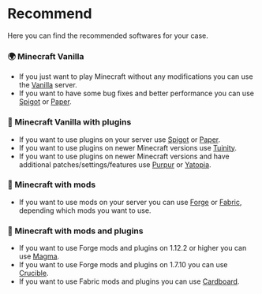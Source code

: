 # Recommend
Here you can find the recommended softwares for your case.

### 🌍 Minecraft Vanilla
  - If you just want to play Minecraft without any modifications you can use the [Vanilla](https://github.com/UeberallGebannt/server-softwares/blob/master/SERVERS.md#-vanilla-minecraft) server. 
  - If you want to have some bug fixes and better performance you can use [Spigot](https://github.com/UeberallGebannt/server-softwares/blob/master/SERVERS.md#-spigot) or [Paper](https://github.com/UeberallGebannt/server-softwares/blob/master/SERVERS.md#-paper).
  
### 🚰 Minecraft Vanilla with plugins
  - If you want to use plugins on your server use [Spigot](https://github.com/UeberallGebannt/server-softwares/blob/master/SERVERS.md#-spigot) or [Paper](https://github.com/UeberallGebannt/server-softwares/blob/master/SERVERS.md#-paper).
  - If you want to use plugins on newer Minecraft versions use [Tuinity](https://github.com/UeberallGebannt/server-softwares/blob/master/SERVERS.md#%-tuinity).
  - If you want to use plugins on newer Minecraft versions and have additional patches/settings/features use [Purpur](https://github.com/UeberallGebannt/server-softwares/blob/master/SERVERS.md#-purpur) or [Yatopia](https://github.com/UeberallGebannt/server-softwares/blob/master/SERVERS.md#-yatopia).
  
### 🔨 Minecraft with mods
  - If you want to use mods on your server you can use [Forge](https://github.com/UeberallGebannt/server-softwares/blob/master/SERVERS.md#-forge) or [Fabric](https://github.com/UeberallGebannt/server-softwares/blob/master/SERVERS.md#-fabric), depending which mods you want to use.  
  
### 🔶 Minecraft with mods and plugins
  - If you want to use Forge mods and plugins on 1.12.2 or higher you can use [Magma](https://github.com/UeberallGebannt/server-softwares/blob/master/SERVERS.md#-magma).
  - If you want to use Forge mods and plugins on 1.7.10 you can use [Crucible](https://github.com/UeberallGebannt/server-softwares/blob/master/SERVERS.md#-crucible).
  - If you want to use Fabric mods and plugins you can use [Cardboard](https://github.com/UeberallGebannt/server-softwares/blob/master/SERVERS.md#-cardboard-bukkit-for-fabric).
